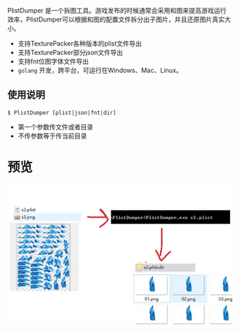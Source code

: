 
PlistDumper 是一个拆图工具。游戏发布的时候通常会采用和图来提高游戏运行效率，PlistDumper可以根据和图的配置文件拆分出子图片，并且还原图片真实大小。

* 支持TexturePacker各种版本的plist文件导出
* 支持TexturePacker部分json文件导出
* 支持fnt位图字体文件导出
* `golang` 开发，跨平台，可运行在Windows、Mac、Linux。

## 使用说明

```
$ PlistDumper [plist|json|fnt|dir]
```
* 第一个参数传文件或者目录
* 不传参数等于传当前目录

# 预览

![preview](./preview.jpg)
